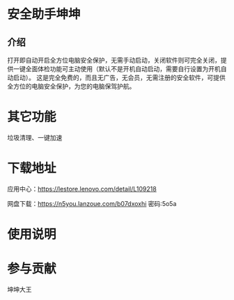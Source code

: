 # 安全助手坤坤

## 介绍

打开即自动开启全方位电脑安全保护，无需手动启动，关闭软件则可完全关闭，提供一键全面体检功能可主动使用（默认不是开机自动启动，需要自行设置为开机自动启动）。 这是完全免费的，而且无广告，无会员，无需注册的安全软件，可提供全方位的电脑安全保护，为您的电脑保驾护航。

# 其它功能

垃圾清理、一键加速

# 下载地址

应用中心：https://lestore.lenovo.com/detail/L109218

网盘下载：https://n5you.lanzoue.com/b07dxoxhi 密码:5o5a

# 使用说明

# 参与贡献

坤坤大王
